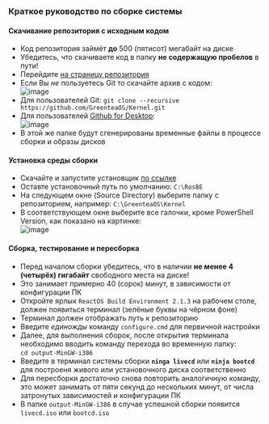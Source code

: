 ### Краткое руководство по сборке системы

#### Скачивание репозитория с исходным кодом

* Код репозитория займёт **до** 500 (пятисот) мегабайт на диске
* Убедитесь, что скачиваете код в папку **не содержащую пробелов** в пути!
* Перейдите [на страницу репозитория](https://github.com/GreenteaOS/Kernel)
* Если Вы *не* пользуетесь Git то скачайте архив с кодом: <br/> ![image](https://cloud.githubusercontent.com/assets/3642643/19634448/d98f79fa-99c3-11e6-9d3e-009db22395e1.png)
* Для пользователей Git: `git clone --recursive https://github.com/GreenteaOS/Kernel.git`
* Для пользователей [Github for Desktop](https://desktop.github.com): <br/> ![image](https://cloud.githubusercontent.com/assets/3642643/19634404/61125858-99c3-11e6-9c36-60f5a814fcc1.png)
* В этой же папке будут сгенерированы временные файлы в процессе сборки и образы дисков

#### Установка среды сборки

* Скачайте и запустите установщик [по ссылке](https://yadi.sk/d/SaSaHrjZxUHrZ)
* Оставте установочный путь по умолчанию: `C:\RosBE`
* На следующем окне (Source Directory) выберите папку с репозиторием, например: `C:\GreenteaOS\Kernel`
* В соответствующем окне выберите все галочки, кроме PowerShell Version, как показано на картинке: <br/> ![image](https://cloud.githubusercontent.com/assets/3642643/19635027/e5531536-99c7-11e6-9ae5-2369b1a81442.png)

#### Сборка, тестирование и пересборка

* Перед началом сборки убедитесь, что в наличии **не менее 4 (четырёх) гигабайт** свободного места на диске!
* Это занимает примерно 40 (сорок) минут, в зависимости от конфигурации ПК
* Откройте ярлык `ReactOS Build Environment 2.1.3` на рабочем столе, должен появиться терминал (зелёные буквы на чёрном фоне)
* Терминал должен отображать путь к репозиторию
* Введите *единожды* команду `configure.cmd` для первичной настройки
* Далее, для выполнения сборок, после открытия терминала необходимо вводить команду перехода во временную папку: 
<br/> `cd output-MinGW-i386`
* Введите в терминал системы сборки **`ninga livecd`** или **`ninja bootcd`** для построеня живого или установочного диска соответственно
* Для пересборки достаточно снова повторить аналогичную команду, это может занимать от пяти секунд до нескольких минут,
от числа затронутых зависимостей и конфигурации ПК
* В папке `output-MinGW-i386` в случае успешной сборки появится `livecd.iso` или `bootcd.iso`
